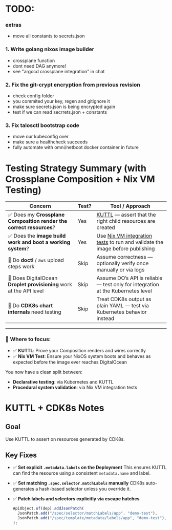 # TODO:

### extras
  * move all constants to secrets.json

### 1. Write golang nixos image builder
  * crossplane function
  * dont need DAG anymore!
  * see "argocd crossplane integration" in chat

### 2. Fix the git-crypt encryption from previous revision
  * check config folder
  * you commited your key, regen and gitignore it
  * make sure secrets.json is being encrypted again
  * test if we can read secrrets.json + constants

### 3. Fix talosctl bootstrap code
  * move our kubeconfig over
  * make sure a healthcheck succeeds
  * fully automate with omni/netboot docker container in future

# Testing Strategy Summary (with Crossplane Composition + Nix VM Testing)

| Concern                                                              | Test? | Tool / Approach                                                                                   |
|----------------------------------------------------------------------|-------|----------------------------------------------------------------------------------------------------|
| ✅ Does my **Crossplane Composition render the correct resources**?  | Yes   | [KUTTL](https://kuttl.dev/) — assert that the right child resources are created                   |
| ✅ Does the **image build work and boot a working system**?          | Yes   | Use [Nix VM integration tests](https://nix.dev/tutorials/nixos/integration-testing-using-virtual-machines.html) to run and validate the image before publishing |
| 🚫 Do **doctl** / `aws` upload steps work                            | Skip  | Assume correctness — optionally verify once manually or via logs                                  |
| 🚫 Does DigitalOcean **Droplet provisioning** work at the API level  | Skip  | Assume DO’s API is reliable — test only for integration at the Kubernetes level                   |
| 🚫 Do **CDK8s chart internals** need testing                         | Skip  | Treat CDK8s output as plain YAML — test via Kubernetes behavior instead                           |

---

### 🧪 Where to focus:

- ✅ **KUTTL**: Prove your Composition renders and wires correctly
- ✅ **Nix VM Test**: Ensure your NixOS system boots and behaves as expected before the image ever reaches DigitalOcean

You now have a clean split between:
- **Declarative testing**: via Kubernetes and KUTTL
- **Procedural system validation**: via Nix VM integration tests

# KUTTL + CDK8s Notes

## Goal
Use KUTTL to assert on resources generated by CDK8s.

## Key Fixes

- ✅ **Set explicit `.metadata.labels` on the Deployment**
  This ensures KUTTL can find the resource using a consistent `metadata.name` and label.

- ✅ **Set matching `.spec.selector.matchLabels` manually**
  CDK8s auto-generates a hash-based selector unless you override it.

- ✅ **Patch labels and selectors explicitly via escape hatches**
  ```ts
  ApiObject.of(dep).addJsonPatch(
    JsonPatch.add("/spec/selector/matchLabels/app", "demo-test"),
    JsonPatch.add("/spec/template/metadata/labels/app", "demo-test"),
  );
